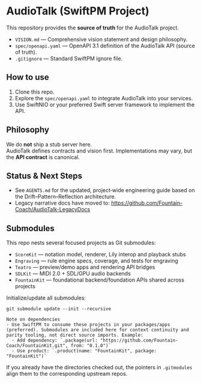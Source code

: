 # AudioTalk (SwiftPM Project)

This repository provides the **source of truth** for the AudioTalk project.

- `VISION.md` — Comprehensive vision statement and design philosophy.
- `spec/openapi.yaml` — OpenAPI 3.1 definition of the AudioTalk API (source of truth).
- `.gitignore` — Standard SwiftPM ignore file.

## How to use

1. Clone this repo.
2. Explore the `spec/openapi.yaml` to integrate AudioTalk into your services.
3. Use SwiftNIO or your preferred Swift server framework to implement the API.

## Philosophy

We do **not** ship a stub server here.  
AudioTalk defines contracts and vision first. Implementations may vary, but the **API contract** is canonical.

## Status & Next Steps

- See `AGENTS.md` for the updated, project‑wide engineering guide based on the Drift–Pattern–Reflection architecture.
- Legacy narrative docs have moved to: https://github.com/Fountain-Coach/AudioTalk-LegacyDocs

## Submodules
This repo nests several focused projects as Git submodules:

- `ScoreKit` — notation model, renderer, Lily interop and playback stubs
- `Engraving` — rule engine specs, coverage, and tests for engraving
- `Teatro` — preview/demo apps and rendering API bridges
- `SDLKit` — MIDI 2.0 + SDL/GPU audio backends
- `FountainKit` — foundational backend/foundation APIs shared across projects

Initialize/update all submodules:

```
git submodule update --init --recursive

Note on dependencies
- Use SwiftPM to consume these projects in your packages/apps (preferred). Submodules are included here for context continuity and parity tooling, not direct source imports. Example:
  - Add dependency: `.package(url: "https://github.com/Fountain-Coach/FountainKit.git", from: "0.1.0")`
  - Use product: `.product(name: "FountainKit", package: "FountainKit")`
```

If you already have the directories checked out, the pointers in `.gitmodules` align them to the corresponding upstream repos.
